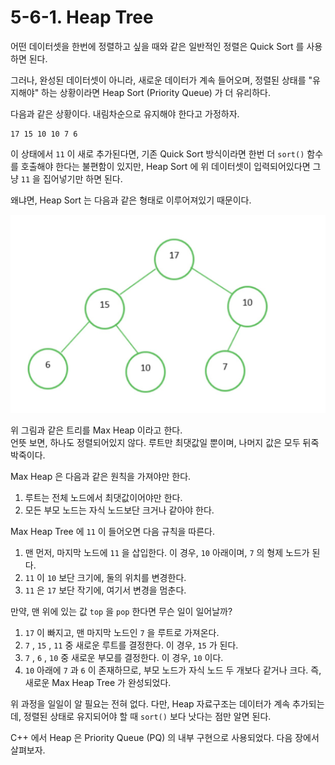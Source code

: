 # 5-6-1. Heap Tree

어떤 데이터셋을 한번에 정렬하고 싶을 때와 같은 일반적인 정렬은 Quick Sort 를 사용하면 된다.  


그러나, 완성된 데이터셋이 아니라, 새로운 데이터가 계속 들어오며, 정렬된 상태를 "유지해야" 하는 상황이라면 Heap Sort (Priority Queue) 가 더 유리하다.  

다음과 같은 상황이다. 내림차순으로 유지해야 한다고 가정하자.  

```
17 15 10 10 7 6
```

이 상태에서 `11` 이 새로 추가된다면, 기존 Quick Sort 방식이라면 한번 더 `sort()` 함수를 호출해야 한다는 불편함이 있지만, Heap Sort 에 위 데이터셋이 입력되어있다면 그냥 `11` 을 집어넣기만 하면 된다.  


왜냐면, Heap Sort 는 다음과 같은 형태로 이루어져있기 때문이다.  



![Untitled](./Untitled.png)

위 그림과 같은 트리를 Max Heap 이라고 한다.  
언뜻 보면, 하나도 정렬되어있지 않다. 루트만 최댓값일 뿐이며, 나머지 값은 모두 뒤죽박죽이다.  

Max Heap 은 다음과 같은 원칙을 가져야만 한다.  
1. 루트는 전체 노드에서 최댓값이어야만 한다.  
2. 모든 부모 노드는 자식 노드보단 크거나 같아야 한다.  

Max Heap Tree 에 `11` 이 들어오면 다음 규칙을 따른다.  
1. 맨 먼저, 마지막 노드에 `11` 을 삽입한다. 이 경우, `10` 아래이며, `7` 의 형제 노드가 된다.  
2. `11` 이 `10` 보단 크기에, 둘의 위치를 변경한다.  
3. `11` 은 `17` 보단 작기에, 여기서 변경을 멈춘다.  


만약, 맨 위에 있는 값 `top` 을 `pop` 한다면 무슨 일이 일어날까?  

1. `17` 이 빠지고, 맨 마지막 노드인 `7` 을 루트로 가져온다.  
2. `7` , `15` , `11` 중 새로운 루트를 결정한다. 이 경우, `15` 가 된다.  
3. `7` , `6` , `10` 중 새로운 부모를 결정한다. 이 경우, `10` 이다.  
4. `10` 아래에 `7` 과 `6` 이 존재하므로, 부모 노드가 자식 노드 두 개보다 같거나 크다. 즉, 새로운 Max Heap Tree 가 완성되었다.  


위 과정을 일일이 알 필요는 전혀 없다. 다만, Heap 자료구조는 데이터가 계속 추가되는데, 정렬된 상태로 유지되어야 할 때 `sort()` 보다 낫다는 점만 알면 된다.  

C++ 에서 Heap 은 Priority Queue (PQ) 의 내부 구현으로 사용되었다. 다음 장에서 살펴보자.  